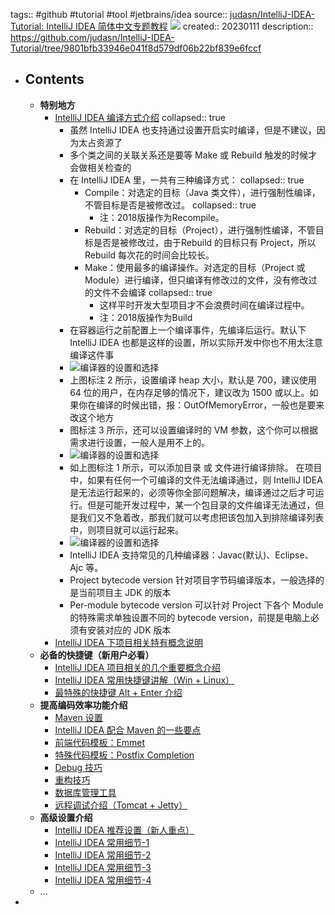 tags:: #github #tutorial  #tool #jetbrains/idea
source:: [judasn/IntelliJ-IDEA-Tutorial: IntelliJ IDEA 简体中文专题教程](https://github.com/judasn/IntelliJ-IDEA-Tutorial) ![](https://img.shields.io/github/stars/judasn/IntelliJ-IDEA-Tutorial)
created:: 20230111
description:: https://github.com/judasn/IntelliJ-IDEA-Tutorial/tree/9801bfb33946e041f8d579df06b22bf839e6fccf

- ## Contents
  - **特别地方**
    - [IntelliJ IDEA 编译方式介绍](https://github.com/judasn/IntelliJ-IDEA-Tutorial/blob/9801bfb33946e041f8d579df06b22bf839e6fccf/make-introduce.md)
      collapsed:: true
      - 虽然 IntelliJ IDEA 也支持通过设置开启实时编译，但是不建议，因为太占资源了
      - 多个类之间的关联关系还是要等 Make 或 Rebuild 触发的时候才会做相关检查的
      - 在 IntelliJ IDEA 里，一共有三种编译方式：
        collapsed:: true
        - Compile：对选定的目标（Java 类文件），进行强制性编译，不管目标是否是被修改过。
          collapsed:: true
          - 注：2018版操作为Recompile。
        - Rebuild：对选定的目标（Project），进行强制性编译，不管目标是否是被修改过，由于Rebuild 的目标只有 Project，所以 Rebuild 每次花的时间会比较长。
        - Make：使用最多的编译操作。对选定的目标（Project 或 Module）进行编译，但只编译有修改过的文件，没有修改过的文件不会编译
          collapsed:: true
          - 这样平时开发大型项目才不会浪费时间在编译过程中。
          - 注：2018版操作为Build
      - 在容器运行之前配置上一个编译事件，先编译后运行。默认下 IntelliJ IDEA 也都是这样的设置，所以实际开发中你也不用太注意编译这件事
      - ![编译器的设置和选择](https://github.com/judasn/IntelliJ-IDEA-Tutorial/raw/9801bfb33946e041f8d579df06b22bf839e6fccf/images/xiii-c-compiler-setting-1.jpg)
      - 上图标注 2 所示，设置编译 heap 大小，默认是 700，建议使用 64 位的用户，在内存足够的情况下，建议改为 1500 或以上。如果你在编译的时候出错，报：OutOfMemoryError，一般也是要来改这个地方
      - 图标注 3 所示，还可以设置编译时的 VM 参数，这个你可以根据需求进行设置，一般人是用不上的。
      - ![编译器的设置和选择](https://github.com/judasn/IntelliJ-IDEA-Tutorial/raw/9801bfb33946e041f8d579df06b22bf839e6fccf/images/xiii-c-compiler-setting-2.jpg)
      - 如上图标注 1 所示，可以添加目录 或 文件进行编译排除。
        在项目中，如果有任何一个可编译的文件无法编译通过，则 IntelliJ IDEA 是无法运行起来的，必须等你全部问题解决，编译通过之后才可运行。但是可能开发过程中，某一个包目录的文件编译无法通过，但是我们又不急着改，那我们就可以考虑把该包加入到排除编译列表中，则项目就可以运行起来。
      - ![编译器的设置和选择](https://github.com/judasn/IntelliJ-IDEA-Tutorial/raw/9801bfb33946e041f8d579df06b22bf839e6fccf/images/xiii-c-compiler-setting-3.gif)
      - IntelliJ IDEA 支持常见的几种编译器：Javac(默认)、Eclipse、Ajc 等。
      - Project bytecode version 针对项目字节码编译版本，一般选择的是当前项目主 JDK 的版本
      - Per-module bytecode version 可以针对 Project 下各个 Module 的特殊需求单独设置不同的 bytecode version，前提是电脑上必须有安装对应的 JDK 版本
    - [IntelliJ IDEA 下项目相关特有概念说明](https://github.com/judasn/IntelliJ-IDEA-Tutorial/blob/9801bfb33946e041f8d579df06b22bf839e6fccf/project-composition-introduce.md)
  - **必备的快捷键（新用户必看）**
    - [IntelliJ IDEA 项目相关的几个重要概念介绍](https://github.com/judasn/IntelliJ-IDEA-Tutorial/blob/9801bfb33946e041f8d579df06b22bf839e6fccf/project-composition-introduce.md)
    - [IntelliJ IDEA 常用快捷键讲解（Win + Linux）](https://github.com/judasn/IntelliJ-IDEA-Tutorial/blob/9801bfb33946e041f8d579df06b22bf839e6fccf/keymap-introduce.md)
    - [最特殊的快捷键 Alt + Enter 介绍](https://github.com/judasn/IntelliJ-IDEA-Tutorial/blob/9801bfb33946e041f8d579df06b22bf839e6fccf/hotkey-alt-enter-introduce.md)
  - **提高编码效率功能介绍**
    - [Maven 设置](https://github.com/judasn/IntelliJ-IDEA-Tutorial/blob/9801bfb33946e041f8d579df06b22bf839e6fccf/maven-project-introduce.md)
    - [IntelliJ IDEA 配合 Maven 的一些要点](https://github.com/judasn/IntelliJ-IDEA-Tutorial/blob/9801bfb33946e041f8d579df06b22bf839e6fccf/maven-skill-introduce.md)
    - [前端代码模板：Emmet](https://github.com/judasn/IntelliJ-IDEA-Tutorial/blob/9801bfb33946e041f8d579df06b22bf839e6fccf/emmet-introduce.md)
    - [特殊代码模板：Postfix Completion](https://github.com/judasn/IntelliJ-IDEA-Tutorial/blob/9801bfb33946e041f8d579df06b22bf839e6fccf/postfix-completion-introduce.md)
    - [Debug 技巧](https://github.com/judasn/IntelliJ-IDEA-Tutorial/blob/9801bfb33946e041f8d579df06b22bf839e6fccf/debug-introduce.md)
    - [重构技巧](https://github.com/judasn/IntelliJ-IDEA-Tutorial/blob/9801bfb33946e041f8d579df06b22bf839e6fccf/refactor-introduce.md)
    - [数据库管理工具](https://github.com/judasn/IntelliJ-IDEA-Tutorial/blob/9801bfb33946e041f8d579df06b22bf839e6fccf/database-introduce.md)
    - [远程调试介绍（Tomcat + Jetty）](https://github.com/judasn/IntelliJ-IDEA-Tutorial/blob/9801bfb33946e041f8d579df06b22bf839e6fccf/remote-debugging.md)
  - **高级设置介绍**
    - [IntelliJ IDEA 推荐设置（新人重点）](https://github.com/judasn/IntelliJ-IDEA-Tutorial/blob/9801bfb33946e041f8d579df06b22bf839e6fccf/settings-recommend-introduce.md)
    - [IntelliJ IDEA 常用细节-1](https://github.com/judasn/IntelliJ-IDEA-Tutorial/blob/9801bfb33946e041f8d579df06b22bf839e6fccf/settings-introduce-1.md)
    - [IntelliJ IDEA 常用细节-2](https://github.com/judasn/IntelliJ-IDEA-Tutorial/blob/9801bfb33946e041f8d579df06b22bf839e6fccf/settings-introduce-2.md)
    - [IntelliJ IDEA 常用细节-3](https://github.com/judasn/IntelliJ-IDEA-Tutorial/blob/9801bfb33946e041f8d579df06b22bf839e6fccf/settings-introduce-3.md)
    - [IntelliJ IDEA 常用细节-4](https://github.com/judasn/IntelliJ-IDEA-Tutorial/blob/9801bfb33946e041f8d579df06b22bf839e6fccf/settings-introduce-4.md)
  - ...
-